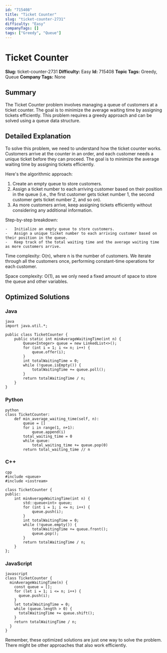 ```yaml
---
id: "715408"
title: "Ticket Counter"
slug: "ticket-counter-2731"
difficulty: "Easy"
companyTags: []
tags: ["Greedy", "Queue"]
---
```


**Ticket Counter**
==================

**Slug:** ticket-counter-2731
**Difficulty:** Easy
**Id:** 715408
**Topic Tags:** Greedy, Queue
**Company Tags:** None


## Summary

The Ticket Counter problem involves managing a queue of customers at a ticket counter. The goal is to minimize the average waiting time by assigning tickets efficiently. This problem requires a greedy approach and can be solved using a queue data structure.


## Detailed Explanation

To solve this problem, we need to understand how the ticket counter works. Customers arrive at the counter in an order, and each customer needs a unique ticket before they can proceed. The goal is to minimize the average waiting time by assigning tickets efficiently.

Here's the algorithmic approach:

1.  Create an empty queue to store customers.
2.  Assign a ticket number to each arriving customer based on their position in the queue (i.e., the first customer gets ticket number 1, the second customer gets ticket number 2, and so on).
3.  As more customers arrive, keep assigning tickets efficiently without considering any additional information.

Step-by-step breakdown:

    -   Initialize an empty queue to store customers.
    -   Assign a unique ticket number to each arriving customer based on their position in the queue.
    -   Keep track of the total waiting time and the average waiting time as more customers arrive.

Time complexity: O(n), where n is the number of customers. We iterate through all the customers once, performing constant-time operations for each customer.

Space complexity: O(1), as we only need a fixed amount of space to store the queue and other variables.


## Optimized Solutions

### Java
```
java
import java.util.*;

public class TicketCounter {
    public static int minAverageWaitingTime(int n) {
        Queue<Integer> queue = new LinkedList<>();
        for (int i = 1; i <= n; i++) {
            queue.offer(i);
        }
        int totalWaitingTime = 0;
        while (!queue.isEmpty()) {
            totalWaitingTime += queue.poll();
        }
        return totalWaitingTime / n;
    }
}
```

### Python
```
python
class TicketCounter:
    def min_average_waiting_time(self, n):
        queue = []
        for i in range(1, n+1):
            queue.append(i)
        total_waiting_time = 0
        while queue:
            total_waiting_time += queue.pop(0)
        return total_waiting_time // n
```

### C++
```
cpp
#include <queue>
#include <iostream>

class TicketCounter {
public:
    int minAverageWaitingTime(int n) {
        std::queue<int> queue;
        for (int i = 1; i <= n; i++) {
            queue.push(i);
        }
        int totalWaitingTime = 0;
        while (!queue.empty()) {
            totalWaitingTime += queue.front();
            queue.pop();
        }
        return totalWaitingTime / n;
    }
};
```

### JavaScript
```
javascript
class TicketCounter {
  minAverageWaitingTime(n) {
    const queue = [];
    for (let i = 1; i <= n; i++) {
      queue.push(i);
    }
    let totalWaitingTime = 0;
    while (queue.length > 0) {
      totalWaitingTime += queue.shift();
    }
    return totalWaitingTime / n;
  }
}
```

Remember, these optimized solutions are just one way to solve the problem. There might be other approaches that also work efficiently.